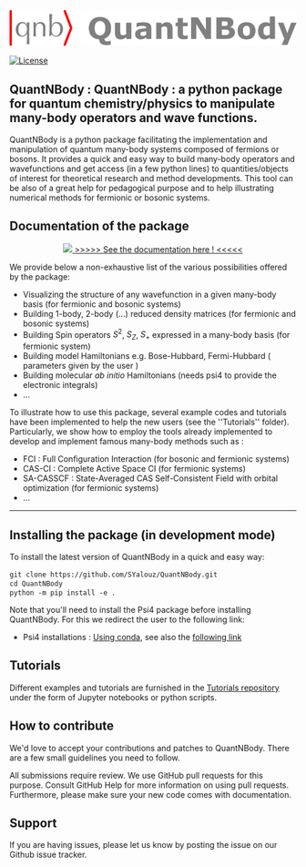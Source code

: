 <p align="center">
  <img src="logo.png" width="700">  
</p> 
   
 
[![License](https://img.shields.io/badge/License-Apache%202.0-blue.svg)](https://opensource.org/licenses/Apache-2.0)

## QuantNBody : QuantNBody : a python package for quantum chemistry/physics to manipulate many-body operators and wave functions.


QuantNBody is a python package facilitating the implementation and manipulation of quantum many-body systems
composed of fermions or bosons.
It provides a quick and easy way to build many-body operators and wavefunctions and get access
(in a few python lines) to quantities/objects of interest for theoretical research and method developments. This tool can be also of a great help for pedagogical purpose and to help illustrating numerical methods for fermionic or bosonic systems. 

 ## Documentation of the package

<div align="center">
  
[<img src="button_documentation" width="100"> ](https://quantnbody.readthedocs.io/en/latest/) 
[>>>>> See the documentation here ! <<<<<](https://quantnbody.readthedocs.io/en/latest/) 
                                                                                        
</div>

We provide below a non-exhaustive list of the various possibilities offered by the package:

- Visualizing the structure of any wavefunction in a given many-body basis (for fermionic and bosonic systems)
- Building 1-body, 2-body (...) reduced density matrices (for fermionic and bosonic systems)
- Building Spin operators $S^2$, $S_Z$, $S_+$  expressed in a many-body basis (for fermionic system)
- Building model Hamiltonians e.g. Bose-Hubbard, Fermi-Hubbard ( parameters given by the user )
- Building molecular *ab initio* Hamiltonians (needs psi4 to provide the electronic integrals)
- ...

To illustrate how to use this package, several example codes and tutorials have been implemented 
to help the new users (see the ''Tutorials'' folder).
Particularly, we show how to employ the tools already implemented to 
develop and implement famous many-body methods such as :
- FCI : Full Configuration Interaction (for bosonic and fermionic systems)
- CAS-CI : Complete Active Space CI  (for fermionic systems)
- SA-CASSCF : State-Averaged CAS Self-Consistent Field with orbital optimization (for fermionic systems)
- ...

 
--- 

 ## Installing the package (in development mode)
To install the latest version of QuantNBody in a quick and easy way:

```
git clone https://github.com/SYalouz/QuantNBody.git
cd QuantNBody
python -m pip install -e .
```
 
 Note that you'll need to install the Psi4 package before installing QuantNBody. For this we redirect the user to the following link:
 
 - Psi4 installations : [Using conda](https://anaconda.org/psi4/psi4), see also the [following link](https://psicode.org/psi4manual/1.2.1/conda.html)

 ## Tutorials
 
Different examples and tutorials are furnished in the [Tutorials repository](https://github.com/SYalouz/QuantNBody/tree/main/Tutorials) under the form of Jupyter notebooks or python scripts.  


 ## How to contribute


We'd love to accept your contributions and patches to QuantNBody. There are a few small guidelines you need to follow.  

All submissions require review. We use GitHub pull requests for this purpose. Consult GitHub Help for more information on using pull requests. Furthermore, please make sure your new code comes with documentation.


 ## Support
 
If you are having issues, please let us know by posting the issue on our Github issue tracker.
  
